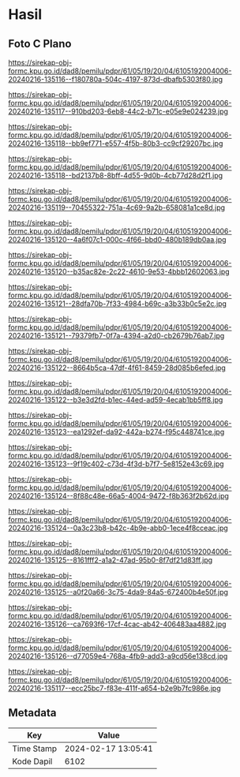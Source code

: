 # Hasil

## Foto C Plano

https://sirekap-obj-formc.kpu.go.id/dad8/pemilu/pdpr/61/05/19/20/04/6105192004006-20240216-135116--f180780a-504c-4197-873d-dbafb5303f80.jpg

https://sirekap-obj-formc.kpu.go.id/dad8/pemilu/pdpr/61/05/19/20/04/6105192004006-20240216-135117--910bd203-6eb8-44c2-b71c-e05e9e024239.jpg

https://sirekap-obj-formc.kpu.go.id/dad8/pemilu/pdpr/61/05/19/20/04/6105192004006-20240216-135118--bb9ef771-e557-4f5b-80b3-cc9cf29207bc.jpg

https://sirekap-obj-formc.kpu.go.id/dad8/pemilu/pdpr/61/05/19/20/04/6105192004006-20240216-135118--bd2137b8-8bff-4d55-9d0b-4cb77d28d2f1.jpg

https://sirekap-obj-formc.kpu.go.id/dad8/pemilu/pdpr/61/05/19/20/04/6105192004006-20240216-135119--70455322-751a-4c69-9a2b-658081a1ce8d.jpg

https://sirekap-obj-formc.kpu.go.id/dad8/pemilu/pdpr/61/05/19/20/04/6105192004006-20240216-135120--4a6f07c1-000c-4f66-bbd0-480b189db0aa.jpg

https://sirekap-obj-formc.kpu.go.id/dad8/pemilu/pdpr/61/05/19/20/04/6105192004006-20240216-135120--b35ac82e-2c22-4610-9e53-4bbb12602063.jpg

https://sirekap-obj-formc.kpu.go.id/dad8/pemilu/pdpr/61/05/19/20/04/6105192004006-20240216-135121--28dfa70b-7f33-4984-b69c-a3b33b0c5e2c.jpg

https://sirekap-obj-formc.kpu.go.id/dad8/pemilu/pdpr/61/05/19/20/04/6105192004006-20240216-135121--79379fb7-0f7a-4394-a2d0-cb2679b76ab7.jpg

https://sirekap-obj-formc.kpu.go.id/dad8/pemilu/pdpr/61/05/19/20/04/6105192004006-20240216-135122--8664b5ca-47df-4f61-8459-28d085b6efed.jpg

https://sirekap-obj-formc.kpu.go.id/dad8/pemilu/pdpr/61/05/19/20/04/6105192004006-20240216-135122--b3e3d2fd-b1ec-44ed-ad59-4ecab1bb5ff8.jpg

https://sirekap-obj-formc.kpu.go.id/dad8/pemilu/pdpr/61/05/19/20/04/6105192004006-20240216-135123--ea1292ef-da92-442a-b274-f95c448741ce.jpg

https://sirekap-obj-formc.kpu.go.id/dad8/pemilu/pdpr/61/05/19/20/04/6105192004006-20240216-135123--9f19c402-c73d-4f3d-b7f7-5e8152e43c69.jpg

https://sirekap-obj-formc.kpu.go.id/dad8/pemilu/pdpr/61/05/19/20/04/6105192004006-20240216-135124--8f88c48e-66a5-4004-9472-f8b363f2b62d.jpg

https://sirekap-obj-formc.kpu.go.id/dad8/pemilu/pdpr/61/05/19/20/04/6105192004006-20240216-135124--0a3c23b8-b42c-4b9e-abb0-1ece4f8cceac.jpg

https://sirekap-obj-formc.kpu.go.id/dad8/pemilu/pdpr/61/05/19/20/04/6105192004006-20240216-135125--8161fff2-a1a2-47ad-95b0-8f7df21d83ff.jpg

https://sirekap-obj-formc.kpu.go.id/dad8/pemilu/pdpr/61/05/19/20/04/6105192004006-20240216-135125--a0f20a66-3c75-4da9-84a5-672400b4e50f.jpg

https://sirekap-obj-formc.kpu.go.id/dad8/pemilu/pdpr/61/05/19/20/04/6105192004006-20240216-135126--ca7693f6-17cf-4cac-ab42-406483aa4882.jpg

https://sirekap-obj-formc.kpu.go.id/dad8/pemilu/pdpr/61/05/19/20/04/6105192004006-20240216-135126--d77059e4-768a-4fb9-add3-a9cd56e138cd.jpg

https://sirekap-obj-formc.kpu.go.id/dad8/pemilu/pdpr/61/05/19/20/04/6105192004006-20240216-135117--ecc25bc7-f83e-411f-a654-b2e9b7fc986e.jpg


## Metadata

| Key        | Value               |
| ---------- | ------------------- |
| Time Stamp | 2024-02-17 13:05:41 |
| Kode Dapil | 6102                |



